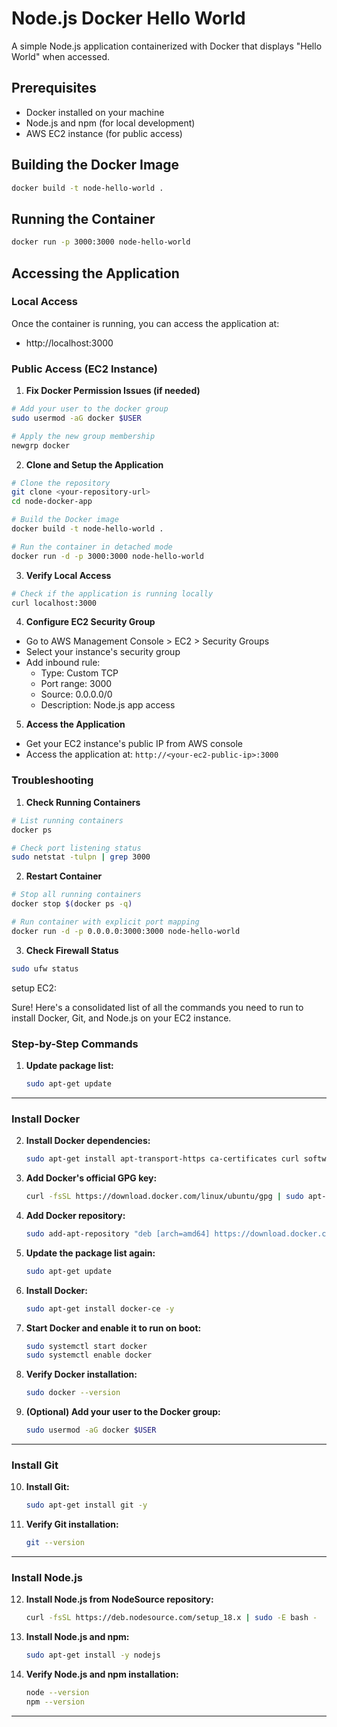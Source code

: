 # Node.js Docker Hello World

A simple Node.js application containerized with Docker that displays "Hello World" when accessed.

## Prerequisites

- Docker installed on your machine
- Node.js and npm (for local development)
- AWS EC2 instance (for public access)

## Building the Docker Image

```bash
docker build -t node-hello-world .
```

## Running the Container

```bash
docker run -p 3000:3000 node-hello-world
```

## Accessing the Application

### Local Access
Once the container is running, you can access the application at:
- http://localhost:3000

### Public Access (EC2 Instance)

1. **Fix Docker Permission Issues (if needed)**
```bash
# Add your user to the docker group
sudo usermod -aG docker $USER

# Apply the new group membership
newgrp docker
```

2. **Clone and Setup the Application**
```bash
# Clone the repository
git clone <your-repository-url>
cd node-docker-app

# Build the Docker image
docker build -t node-hello-world .

# Run the container in detached mode
docker run -d -p 3000:3000 node-hello-world
```

3. **Verify Local Access**
```bash
# Check if the application is running locally
curl localhost:3000
```

4. **Configure EC2 Security Group**
- Go to AWS Management Console > EC2 > Security Groups
- Select your instance's security group
- Add inbound rule:
  - Type: Custom TCP
  - Port range: 3000
  - Source: 0.0.0.0/0
  - Description: Node.js app access

5. **Access the Application**
- Get your EC2 instance's public IP from AWS console
- Access the application at: `http://<your-ec2-public-ip>:3000`

### Troubleshooting

1. **Check Running Containers**
```bash
# List running containers
docker ps

# Check port listening status
sudo netstat -tulpn | grep 3000
```

2. **Restart Container**
```bash
# Stop all running containers
docker stop $(docker ps -q)

# Run container with explicit port mapping
docker run -d -p 0.0.0.0:3000:3000 node-hello-world
```

3. **Check Firewall Status**
```bash
sudo ufw status
```

setup EC2:

Sure! Here's a consolidated list of all the commands you need to run to install Docker, Git, and Node.js on your EC2 instance.

### **Step-by-Step Commands**

1. **Update package list:**
   ```bash
   sudo apt-get update
   ```

---

### **Install Docker**

2. **Install Docker dependencies:**
   ```bash
   sudo apt-get install apt-transport-https ca-certificates curl software-properties-common -y
   ```

3. **Add Docker's official GPG key:**
   ```bash
   curl -fsSL https://download.docker.com/linux/ubuntu/gpg | sudo apt-key add -
   ```

4. **Add Docker repository:**
   ```bash
   sudo add-apt-repository "deb [arch=amd64] https://download.docker.com/linux/ubuntu $(lsb_release -cs) stable"
   ```

5. **Update the package list again:**
   ```bash
   sudo apt-get update
   ```

6. **Install Docker:**
   ```bash
   sudo apt-get install docker-ce -y
   ```

7. **Start Docker and enable it to run on boot:**
   ```bash
   sudo systemctl start docker
   sudo systemctl enable docker
   ```

8. **Verify Docker installation:**
   ```bash
   sudo docker --version
   ```

9. **(Optional) Add your user to the Docker group:**
   ```bash
   sudo usermod -aG docker $USER
   ```

---

### **Install Git**

10. **Install Git:**
    ```bash
    sudo apt-get install git -y
    ```

11. **Verify Git installation:**
    ```bash
    git --version
    ```

---

### **Install Node.js**

12. **Install Node.js from NodeSource repository:**
    ```bash
    curl -fsSL https://deb.nodesource.com/setup_18.x | sudo -E bash -
    ```

13. **Install Node.js and npm:**
    ```bash
    sudo apt-get install -y nodejs
    ```

14. **Verify Node.js and npm installation:**
    ```bash
    node --version
    npm --version
    ```

---
